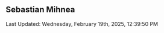 <h2>Sebastian Mihnea</h2>

<!--RECENT_ACTIVITY:start-->
<!--RECENT_ACTIVITY:end-->
<!--RECENT_ACTIVITY:last_update-->
Last Updated: Wednesday, February 19th, 2025, 12:39:50 PM
<!--RECENT_ACTIVITY:last_update_end-->

<!---LOL-STATS-START-HERE--->
<!---LOL-STATS-END-HERE--->

